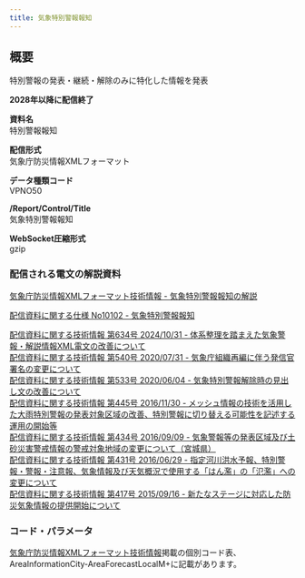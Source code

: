 ```yaml
---
title: 気象特別警報報知
---
```


## 概要
特別警報の発表・継続・解除のみに特化した情報を発表

**2028年以降に配信終了**

**資料名** <br/>
 特別警報報知
 
**配信形式** <br/>
 気象庁防災情報XMLフォーマット

**データ種類コード** <br/>
 VPNO50

**/Report/Control/Title** <br/>
 気象特別警報報知
 
**WebSocket圧縮形式** <br/>
 gzip

### 配信される電文の解説資料
[気象庁防災情報XMLフォーマット技術情報 - 気象特別警報報知の解説](https://dmdata.jp/docs/jma/manual/0202-0202.pdf)
 
 
[配信資料に関する仕様 No10102 - 気象特別警報報知](https://www.data.jma.go.jp/suishin/shiyou/pdf/no10102)


[配信資料に関する技術情報 第634号 2024/10/31 - 体系整理を踏まえた気象警報・解説情報XML電文の改善について](https://dmdata.jp/docs/jma/technical/634.pdf) <br/>
[配信資料に関する技術情報 第540号 2020/07/31 - 気象庁組織再編に伴う発信官署名の変更について](https://dmdata.jp/docs/jma/technical/540.pdf) <br/>
[配信資料に関する技術情報 第533号 2020/06/04 - 気象特別警報解除時の見出し文の改善について](https://dmdata.jp/docs/jma/technical/533.pdf) <br/>
[配信資料に関する技術情報 第445号 2016/11/30 - メッシュ情報の技術を活用した大雨特別警報の発表対象区域の改善、特別警報に切り替える可能性を記述する運用の開始等](https://dmdata.jp/docs/jma/technical/445.pdf) <br/>
[配信資料に関する技術情報 第434号 2016/09/09 - 気象警報等の発表区域及び土砂災害警戒情報の警戒対象地域の変更について（宮城県）](https://dmdata.jp/docs/jma/technical/434.pdf) <br/>
[配信資料に関する技術情報 第431号 2016/06/29 - 指定河川洪水予報、特別警報・警報・注意報、気象情報及び天気概況で使用する「はん濫」の「氾濫」への変更について](https://dmdata.jp/docs/jma/technical/431.pdf) <br/>
[配信資料に関する技術情報 第417号 2015/09/16 - 新たなステージに対応した防災気象情報の提供開始について](https://dmdata.jp/docs/jma/technical/417.pdf)

### コード・パラメータ
[気象庁防災情報XMLフォーマット技術情報](http://xml.kishou.go.jp/tec_material.html)掲載の個別コード表、AreaInformationCity-AreaForecastLocalM+に記載があります。
